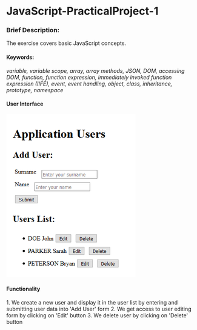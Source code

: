 <h1> JavaScript-PracticalProject-1 </h1>

<h3> Brief Description: </h3> 
<p> The exercise covers basic JavaScript concepts. </p>

<h4><b>Keywords:</b></h4>
<p><i> 
	variable, variable scope, array, array methods, JSON, DOM, accessing DOM, 
	function, function expression, immediately invoked function expression (IIFE),
	event, event handling, object, class, inheritance, prototype, namespace
</p></i>


<h4>User Interface</h4>
<p>
	<img src="https://github.com/codenroller/JavaScript-PracticalProject-1/blob/master/images/ui.png">
</p>


<h4>Functionality</h4>
	1.  We create a new user and display it in the user list by  entering and submitting user data into 'Add User' form		 
	2.  We get access to user editing form by clicking on 'Edit' button
	3.  We delete user by clicking on 'Delete' button 
